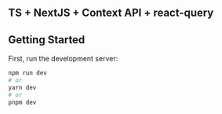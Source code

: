## TS + NextJS + Context API + react-query

## Getting Started

First, run the development server:

```bash
npm run dev
# or
yarn dev
# or
pnpm dev
```

